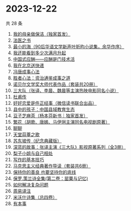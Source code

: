 # 2023-12-22

共 28 条

<!-- BEGIN WEREAD -->
<!-- 最后更新时间 2023-12-22 23:04:44 +0800 -->
1. [我的母亲做保洁（独家首发）](https://weread.qq.com/web/bookDetail/96932cc0813ab8676g01623c)
1. [法医之书](https://weread.qq.com/web/bookDetail/b7332d50813ab866bg018727)
1. [最小的海（90后华语文学新声叶昕昀小说集，余华作序）](https://weread.qq.com/web/bookDetail/cdd32840813ab8671g01450a)
1. [我还能看到多少次满月升起](https://weread.qq.com/web/bookDetail/79432840813ab8684g019b84)
1. [中国式应酬——应酬是门技术活](https://weread.qq.com/web/bookDetail/9eb32c60813ab864cg0148b3)
1. [我在北京送快递](https://weread.qq.com/web/bookDetail/51532c40813ab7c0ag019c84)
1. [冯唐成事心法](https://weread.qq.com/web/bookDetail/f2e328e072182b15f2e7179)
1. [胜者心法：资治通鉴成事之道](https://weread.qq.com/web/bookDetail/6ae329f0813ab8415g0145d5)
1. [诺贝尔文学奖大师代表作品（套装共20册）](https://weread.qq.com/web/bookDetail/73b32570716b19c173b173b)
1. [三大队（张译、李晨、魏晨等主演热映电影同名小说）](https://weread.qq.com/web/bookDetail/1c2324c0813ab8660g014298)
1. [杜甫传](https://weread.qq.com/web/bookDetail/cf3329e0721032a7cf3bf6d)
1. [好好恋爱是件正经事（微信读书联合出品）](https://weread.qq.com/web/bookDetail/9e032d00813ab8647g0187b4)
1. [县中的孩子：中国县域教育生态](https://weread.qq.com/web/bookDetail/14e322e0813ab7ff9g012dff)
1. [豆子芝麻茶（杨本芬新书｜独家首发）](https://weread.qq.com/web/bookDetail/cf332d40813ab863dg015d98)
1. [繁花（胡歌、唐嫣、马伊琍主演同名电视剧原著）](https://weread.qq.com/web/bookDetail/ec8320b072162ea8ec8b401)
1. [聊聊](https://weread.qq.com/web/bookDetail/4d2322a0813ab8607g012cc1)
1. [天堂蒜薹之歌](https://weread.qq.com/web/bookDetail/a0132e4071935f67a0106c4)
1. [苏东坡传（纪念典藏版）](https://weread.qq.com/web/bookDetail/33b32e605cd85c33bc67dea)
1. [深蓝的故事：张译主演《三大队》影视原著系列（全3册）](https://weread.qq.com/web/bookDetail/e3f329d0813ab6f9bg018b89)
1. [梨子小姐与自己相处](https://weread.qq.com/web/bookDetail/6a732be0813ab7d9fg013905)
1. [写作的基本技巧](https://weread.qq.com/web/bookDetail/e7c32fd0813ab843dg016df2)
1. [马克思主义经典著作导读（套装共6册）](https://weread.qq.com/web/bookDetail/b4432550813ab85e3g01947d)
1. [保持你的善良 也要坚持你的底线](https://weread.qq.com/web/bookDetail/f3f3236071a3d49cf3f61b5)
1. [保罗.策兰诗全集(第二卷：罂粟与记忆)](https://weread.qq.com/web/bookDetail/62c327f0813ab864fg014fa3)
1. [如何解决复杂问题](https://weread.qq.com/web/bookDetail/6f9321a07231c7dd6f9c4f6)
1. [周易译注](https://weread.qq.com/web/bookDetail/85832ec0813ab83e8g0173ff)
1. [米沃什诗集（总四卷）](https://weread.qq.com/web/bookDetail/702329c0813ab7da7g01180c)
1. [有本事](https://weread.qq.com/web/bookDetail/7923237072522360792b5fd)
<!-- END WEREAD -->